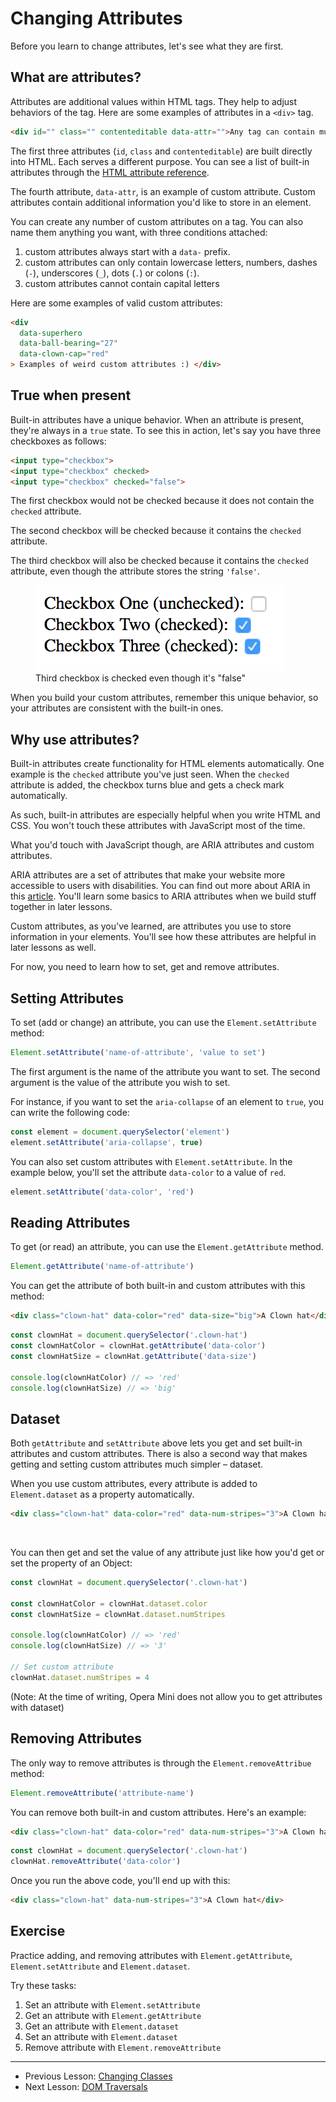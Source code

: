# Changing Attributes

Before you learn to change attributes, let's see what they are first.

## What are attributes?

Attributes are additional values within HTML tags. They help to adjust behaviors of the tag. Here are some examples of attributes in a `<div>` tag.

```html
<div id="" class="" contenteditable data-attr="">Any tag can contain multiple attributes!</div>
```

The first three attributes (`id`, `class` and `contenteditable`) are built directly into HTML. Each serves a different purpose. You can see a list of built-in attributes through the [HTML attribute reference](https://developer.mozilla.org/en-US/docs/Web/HTML/Attributes).

The fourth attribute, `data-attr`, is an example of custom attribute. Custom attributes contain additional information you'd like to store in an element.

You can create any number of custom attributes on a tag. You can also name them anything you want, with three conditions attached:

1. custom attributes always start with a `data-` prefix.
2. custom attributes can only contain lowercase letters, numbers, dashes (`-`), underscores (`_`), dots (`.`) or colons (`:`).
3. custom attributes cannot contain capital letters

Here are some examples of valid custom attributes:

```html
<div
  data-superhero
  data-ball-bearing="27"
  data-clown-cap="red"
> Examples of weird custom attributes :) </div>
```

## True when present

Built-in attributes have a unique behavior. When an attribute is present, they're always in a `true` state. To see this in action, let's say you have three checkboxes as follows:

```html
<input type="checkbox">
<input type="checkbox" checked>
<input type="checkbox" checked="false">
```

The first checkbox would not be checked because it does not contain the `checked` attribute.

The second checkbox will be checked because it contains the `checked` attribute.

The third checkbox will also be checked because it contains the `checked` attribute, even though the attribute stores the string `'false'`.

<figure>
  <img src="../../images/dom-basics/attributes/checkbox.png" alt="Third checkbox is checked even though it's "false"">
  <figcaption>Third checkbox is checked even though it's "false"</figcaption>
</figure>

When you build your custom attributes, remember this unique behavior, so your attributes are consistent with the built-in ones.

## Why use attributes?

Built-in attributes create functionality for HTML elements automatically. One example is the `checked` attribute you've just seen. When the `checked` attribute is added, the checkbox turns blue and gets a check mark automatically.

As such, built-in attributes are especially helpful when you write HTML and CSS. You won't touch these attributes with JavaScript most of the time.

What you'd touch with JavaScript though, are ARIA attributes and custom attributes.

ARIA attributes are a set of attributes that make your website more accessible to users with disabilities. You can find out more about ARIA in this [article](https://www.sitepoint.com/how-to-use-aria-effectively-with-html5/). You'll learn some basics to ARIA attributes when we build stuff together in later lessons.

Custom attributes, as you've learned, are attributes you use to store information in your elements. You'll see how these attributes are helpful in later lessons as well.

For now, you need to learn how to set, get and remove attributes.

## Setting Attributes

To set (add or change) an attribute, you can use the `Element.setAttribute` method:

```js
Element.setAttribute('name-of-attribute', 'value to set')
```

The first argument is the name of the attribute you want to set. The second argument is the value of the attribute you wish to set.

For instance, if you want to set the `aria-collapse` of an element to `true`, you can write the following code:

```js
const element = document.querySelector('element')
element.setAttribute('aria-collapse', true)
```

You can also set custom attributes with `Element.setAttribute`. In the example below, you'll set the attribute `data-color` to a value of `red`.

```js
element.setAttribute('data-color', 'red')
```

## Reading Attributes

To get (or read) an attribute, you can use the `Element.getAttribute` method.

```js
Element.getAttribute('name-of-attribute')
```

You can get the attribute of both built-in and custom attributes with this method:

```html
<div class="clown-hat" data-color="red" data-size="big">A Clown hat</div>
```

```js
const clownHat = document.querySelector('.clown-hat')
const clownHatColor = clownHat.getAttribute('data-color')
const clownHatSize = clownHat.getAttribute('data-size')

console.log(clownHatColor) // => 'red'
console.log(clownHatSize) // => 'big'
```

## Dataset

Both `getAttribute` and `setAttribute` above lets you get and set built-in attributes and custom attributes. There is also a second way that makes getting and setting custom attributes much simpler – dataset.

When you use custom attributes, every attribute is added to `Element.dataset` as a property automatically.

```html
<div class="clown-hat" data-color="red" data-num-stripes="3">A Clown hat</div>
```

<figure>
  <img src="/images/2017/" alt="">
  <figcaption></figcaption>
</figure>

You can then get and set the value of any attribute just like how you'd get or set the property of an Object:

```js
const clownHat = document.querySelector('.clown-hat')

const clownHatColor = clownHat.dataset.color
const clownHatSize = clownHat.dataset.numStripes

console.log(clownHatColor) // => 'red'
console.log(clownHatSize) // => '3'

// Set custom attribute
clownHat.dataset.numStripes = 4
```

(Note: At the time of writing, Opera Mini does not allow you to get attributes with dataset)

## Removing Attributes

The only way to remove attributes is through the `Element.removeAttribue` method:

```js
Element.removeAttribute('attribute-name')
```

You can remove both built-in and custom attributes. Here's an example:

```html
<div class="clown-hat" data-color="red" data-num-stripes="3">A Clown hat</div>
```

```js
const clownHat = document.querySelector('.clown-hat')
clownHat.removeAttribute('data-color')
```

Once you run the above code, you'll end up with this:

```html
<div class="clown-hat" data-num-stripes="3">A Clown hat</div>
```

## Exercise

Practice adding, and removing attributes with `Element.getAttribute`, `Element.setAttribute` and `Element.dataset`.

Try these tasks:

1. Set an attribute with `Element.setAttribute`
2. Get an attribute with `Element.getAttribute`
3. Get an attribute with `Element.dataset`
4. Set an attribute with `Element.dataset`
5. Remove attribute with `Element.removeAttribute`

---

- Previous Lesson: [Changing Classes](07.changing-classes.md)
- Next Lesson: [DOM Traversals](09.dom-traversals.md)
